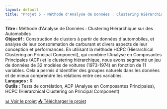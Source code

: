 ```yaml
---
layout: default
title: "Projet 5 - Méthode d'Analyse de Données : Clustering Hiérarchique sur des Automobiles"
---
```

<div>
    <strong>Titre :</strong> Méthode d'Analyse de Données : Clustering Hiérarchique sur des Automobiles
</div>
<div>
    <strong>Objectif :</strong> Construction de clusters à partir de données d'automobiles, et analyse de leur consommation de carburant et divers aspects de leur conception et performances. En utilisant la méthode HCPC (Hierarchical Clustering on Principal Component), qui combine l'Analyse en Composantes Principales (ACP) et le clustering hiérarchique, nous avons segmenté un jeu de données de 32 modèles de voitures (1973-1974) en fonction de 11 variables. Cela a permis d'identifier des groupes naturels dans les données et de mieux comprendre les relations entre ces variables.
</div>
<div>
    <strong>Langages :</strong> R
</div>
<div>
    <strong>Outils :</strong> Tests de corrélation, ACP (Analyse en Composantes Principales), HCPC (Hierarchical Clustering on Principal Component)
</div>

<a href="https://Perrinewtr.github.io/Portfolio/automobile.pdf" target="_blank" class="projet-link">📊 Voir le projet</a>
<a href="https://raw.githubusercontent.com/Perrinewtr/Portfolio/main/automobile.pdf" class="projet-link">📥 Télécharger le projet</a>
